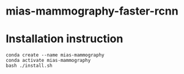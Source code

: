 # mias-mammography-faster-rcnn

# Installation instruction

```
conda create --name mias-mammography
conda activate mias-mammography
bash ./install.sh
```